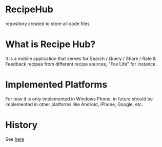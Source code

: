 RecipeHub
=========

repository created to store all code files

# What is Recipe Hub?
It is a mobile application that serves for Search / Query / Share / Rate & Feedback recipes from different recipe sources, "Fox Life" for instance.

# Implemented Platforms
For now it is only implemented in Windows Phone, in future should be implemented in other platforms like Android, iPhone, Google, etc.

# History
See [here](https://github.com/pachif/RecipeHub/wiki/History)
